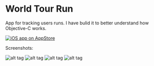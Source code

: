 World Tour Run
=============

<p>App for tracking users runs. I have bulid it to better understand how Objective-C works.</p>

[![iOS app on AppStore](http://www.grzegorzkwasniewski.com/wp-content/uploads/2017/08/apple-app-store-icon.png)](https://itunes.apple.com/us/app/world-tour-run/id1239035521?l=pl&ls=1&mt=8)

Screenshots:

![alt tag](http://www.grzegorzkwasniewski.com/wp-content/uploads/2017/08/wtr_01.jpeg) 
![alt tag](http://www.grzegorzkwasniewski.com/wp-content/uploads/2017/08/wtr_02.jpeg) 
![alt tag](http://www.grzegorzkwasniewski.com/wp-content/uploads/2017/08/wtr_03.jpeg) 
![alt tag](http://www.grzegorzkwasniewski.com/wp-content/uploads/2017/08/wtr_04.jpeg)
